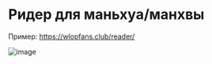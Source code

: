 # Ридер для маньхуа/манхвы
Пример: https://wlopfans.club/reader/
 
![image](https://user-images.githubusercontent.com/55553104/115960184-986cd700-a518-11eb-8857-15087b519ee3.png)
